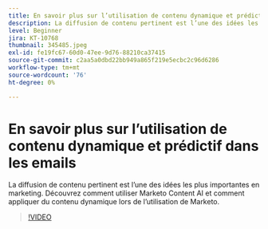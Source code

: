 ```yaml
---
title: En savoir plus sur l’utilisation de contenu dynamique et prédictif dans les emails
description: La diffusion de contenu pertinent est l’une des idées les plus importantes en marketing. Découvrez comment utiliser Marketo Content AI et comment appliquer du contenu dynamique lors de l’utilisation de Marketo.
level: Beginner
jira: KT-10768
thumbnail: 345485.jpeg
exl-id: fe19fc67-60d0-47ee-9d76-88210ca37415
source-git-commit: c2aa5a0dbd22bb949a865f219e5ecbc2c96d6286
workflow-type: tm+mt
source-wordcount: '76'
ht-degree: 0%

---
```


# En savoir plus sur l’utilisation de contenu dynamique et prédictif dans les emails

La diffusion de contenu pertinent est l’une des idées les plus importantes en marketing. Découvrez comment utiliser Marketo Content AI et comment appliquer du contenu dynamique lors de l’utilisation de Marketo.

>[!VIDEO](https://video.tv.adobe.com/v/345485/?quality=12&learn=on)
